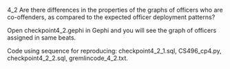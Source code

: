 4_2 Are there differences in the properties of the graphs of officers who are co-offenders, as compared to the expected officer deployment patterns?

Open checkpoint4_2.gephi in Gephi and you will see the graph of officers assigned in same beats.

Code using sequence for reproducing: checkpoint4_2_1.sql, CS496_cp4.py, checkpoint4_2_2.sql, gremlincode_4_2.txt.
